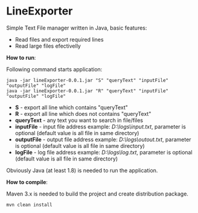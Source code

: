 LineExporter
=======

Simple Text File manager written in Java, basic features:

* Read files and export required lines
* Read large files efectivelly

**How to run**:

Following command starts application:
 
    java -jar lineExporter-0.0.1.jar "S" "queryText" "inputFile" "outputFile" "logFile"
    java -jar lineExporter-0.0.1.jar "R" "queryText" "inputFile" "outputFile" "logFile"


* **S** - export all line which contains "queryText"
* **R** - export all line which does not contains "queryText"
* **queryText** - any text you want to search in file/files
* **inputFile** - input file address example: *D:\logs\input.txt*, parameter is optional (default value is all file in same directory)
* **outputFile** - output file address example: *D:\logs\outout.txt*, parameter is optional (default value is all file in same directory)
* **logFile** - log file address example: *D:\logs\log.txt*, parameter is optional (default value is all file in same directory)

Obviously Java (at least 1.8) is needed to run the application.

**How to compile**:

Maven 3.x is needed to build the project and create distribution package.
 
    mvn clean install
